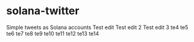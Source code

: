 # solana-twitter
Simple tweets as Solana accounts
Test edit
Test edit 2
Test edit 3
te4
te5
te6
te7
te8
te9
te10
te11
te12
te13
te14

